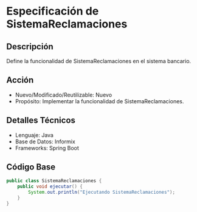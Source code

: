 
# Especificación de SistemaReclamaciones

## Descripción
Define la funcionalidad de SistemaReclamaciones en el sistema bancario.

## Acción
- Nuevo/Modificado/Reutilizable: Nuevo
- Propósito: Implementar la funcionalidad de SistemaReclamaciones.

## Detalles Técnicos
- Lenguaje: Java
- Base de Datos: Informix
- Frameworks: Spring Boot

## Código Base
```java
public class SistemaReclamaciones {
    public void ejecutar() {
        System.out.println("Ejecutando SistemaReclamaciones");
    }
}
```
